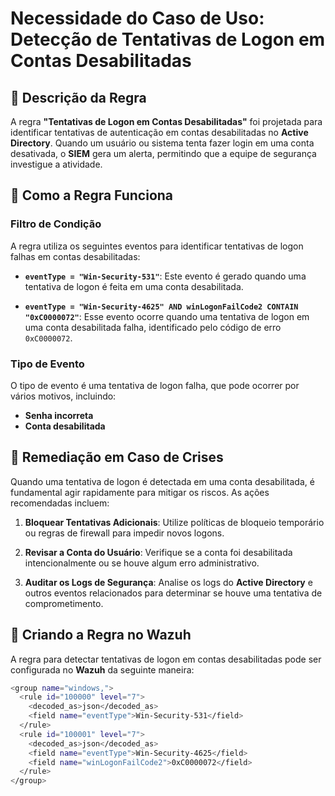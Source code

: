 
# Necessidade do Caso de Uso: Detecção de Tentativas de Logon em Contas Desabilitadas

## :dart: Descrição da Regra

A regra **"Tentativas de Logon em Contas Desabilitadas"** foi projetada para identificar tentativas de autenticação em contas desabilitadas no **Active Directory**. Quando um usuário ou sistema tenta fazer login em uma conta desativada, o **SIEM** gera um alerta, permitindo que a equipe de segurança investigue a atividade.

## :dart: Como a Regra Funciona

### Filtro de Condição

A regra utiliza os seguintes eventos para identificar tentativas de logon falhas em contas desabilitadas:

- **`eventType = "Win-Security-531"`**: Este evento é gerado quando uma tentativa de logon é feita em uma conta desabilitada.
  
- **`eventType = "Win-Security-4625" AND winLogonFailCode2 CONTAIN "0xC0000072"`**: Esse evento ocorre quando uma tentativa de logon em uma conta desabilitada falha, identificado pelo código de erro `0xC0000072`.

### Tipo de Evento

O tipo de evento é uma tentativa de logon falha, que pode ocorrer por vários motivos, incluindo:

- **Senha incorreta**
- **Conta desabilitada**

## :dart: Remediação em Caso de Crises

Quando uma tentativa de logon é detectada em uma conta desabilitada, é fundamental agir rapidamente para mitigar os riscos. As ações recomendadas incluem:

1. **Bloquear Tentativas Adicionais**: Utilize políticas de bloqueio temporário ou regras de firewall para impedir novos logons.

2. **Revisar a Conta do Usuário**: Verifique se a conta foi desabilitada intencionalmente ou se houve algum erro administrativo.

3. **Auditar os Logs de Segurança**: Analise os logs do **Active Directory** e outros eventos relacionados para determinar se houve uma tentativa de comprometimento.

## :dart: Criando a Regra no Wazuh

A regra para detectar tentativas de logon em contas desabilitadas pode ser configurada no **Wazuh** da seguinte maneira:

```bash
<group name="windows,">
  <rule id="100000" level="7">
    <decoded_as>json</decoded_as>
    <field name="eventType">Win-Security-531</field>
  </rule>
  <rule id="100001" level="7">
    <decoded_as>json</decoded_as>
    <field name="eventType">Win-Security-4625</field>
    <field name="winLogonFailCode2">0xC0000072</field>
  </rule>
</group>
```
